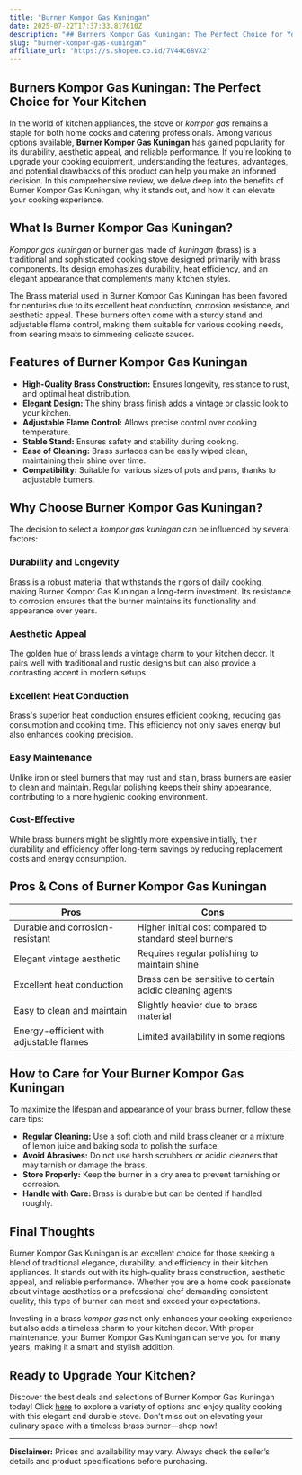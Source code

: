 ```yaml
---
title: "Burner Kompor Gas Kuningan"
date: 2025-07-22T17:37:33.817610Z
description: "## Burners Kompor Gas Kuningan: The Perfect Choice for Your Kitchen..."
slug: "burner-kompor-gas-kuningan"
affiliate_url: "https://s.shopee.co.id/7V44C68VX2"
---
```

## Burners Kompor Gas Kuningan: The Perfect Choice for Your Kitchen

In the world of kitchen appliances, the stove or *kompor gas* remains a staple for both home cooks and catering professionals. Among various options available, **Burner Kompor Gas Kuningan** has gained popularity for its durability, aesthetic appeal, and reliable performance. If you're looking to upgrade your cooking equipment, understanding the features, advantages, and potential drawbacks of this product can help you make an informed decision. In this comprehensive review, we delve deep into the benefits of Burner Kompor Gas Kuningan, why it stands out, and how it can elevate your cooking experience.

## What Is Burner Kompor Gas Kuningan?

*Kompor gas kuningan* or burner gas made of *kuningan* (brass) is a traditional and sophisticated cooking stove designed primarily with brass components. Its design emphasizes durability, heat efficiency, and an elegant appearance that complements many kitchen styles.

The Brass material used in Burner Kompor Gas Kuningan has been favored for centuries due to its excellent heat conduction, corrosion resistance, and aesthetic appeal. These burners often come with a sturdy stand and adjustable flame control, making them suitable for various cooking needs, from searing meats to simmering delicate sauces.

## Features of Burner Kompor Gas Kuningan

- **High-Quality Brass Construction:** Ensures longevity, resistance to rust, and optimal heat distribution.
- **Elegant Design:** The shiny brass finish adds a vintage or classic look to your kitchen.
- **Adjustable Flame Control:** Allows precise control over cooking temperature.
- **Stable Stand:** Ensures safety and stability during cooking.
- **Ease of Cleaning:** Brass surfaces can be easily wiped clean, maintaining their shine over time.
- **Compatibility:** Suitable for various sizes of pots and pans, thanks to adjustable burners.

## Why Choose Burner Kompor Gas Kuningan?

The decision to select a *kompor gas kuningan* can be influenced by several factors:

### Durability and Longevity

Brass is a robust material that withstands the rigors of daily cooking, making Burner Kompor Gas Kuningan a long-term investment. Its resistance to corrosion ensures that the burner maintains its functionality and appearance over years.

### Aesthetic Appeal

The golden hue of brass lends a vintage charm to your kitchen decor. It pairs well with traditional and rustic designs but can also provide a contrasting accent in modern setups.

### Excellent Heat Conduction

Brass's superior heat conduction ensures efficient cooking, reducing gas consumption and cooking time. This efficiency not only saves energy but also enhances cooking precision.

### Easy Maintenance

Unlike iron or steel burners that may rust and stain, brass burners are easier to clean and maintain. Regular polishing keeps their shiny appearance, contributing to a more hygienic cooking environment.

### Cost-Effective

While brass burners might be slightly more expensive initially, their durability and efficiency offer long-term savings by reducing replacement costs and energy consumption.

## Pros & Cons of Burner Kompor Gas Kuningan

| **Pros** | **Cons** |
| --- | --- |
| Durable and corrosion-resistant | Higher initial cost compared to standard steel burners |
| Elegant vintage aesthetic | Requires regular polishing to maintain shine |
| Excellent heat conduction | Brass can be sensitive to certain acidic cleaning agents |
| Easy to clean and maintain | Slightly heavier due to brass material |
| Energy-efficient with adjustable flames | Limited availability in some regions |

## How to Care for Your Burner Kompor Gas Kuningan

To maximize the lifespan and appearance of your brass burner, follow these care tips:

- **Regular Cleaning:** Use a soft cloth and mild brass cleaner or a mixture of lemon juice and baking soda to polish the surface.
- **Avoid Abrasives:** Do not use harsh scrubbers or acidic cleaners that may tarnish or damage the brass.
- **Store Properly:** Keep the burner in a dry area to prevent tarnishing or corrosion.
- **Handle with Care:** Brass is durable but can be dented if handled roughly.

## Final Thoughts

Burner Kompor Gas Kuningan is an excellent choice for those seeking a blend of traditional elegance, durability, and efficiency in their kitchen appliances. It stands out with its high-quality brass construction, aesthetic appeal, and reliable performance. Whether you are a home cook passionate about vintage aesthetics or a professional chef demanding consistent quality, this type of burner can meet and exceed your expectations.

Investing in a brass *kompor gas* not only enhances your cooking experience but also adds a timeless charm to your kitchen decor. With proper maintenance, your Burner Kompor Gas Kuningan can serve you for many years, making it a smart and stylish addition.

## Ready to Upgrade Your Kitchen?

Discover the best deals and selections of Burner Kompor Gas Kuningan today! Click [here](https://s.shopee.co.id/7V44C68VX2) to explore a variety of options and enjoy quality cooking with this elegant and durable stove. Don’t miss out on elevating your culinary space with a timeless brass burner—shop now!

---

**Disclaimer:** Prices and availability may vary. Always check the seller’s details and product specifications before purchasing.